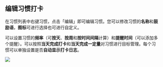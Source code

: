 ## 编辑习惯打卡

在习惯列表中右键习惯，点击「编辑」即可编辑习惯。您可以修改习惯的**名称**和**鼓励语**，**图标**可进行选择也可进行自定义。

可以设置习惯的**频率**（可**按天**、**按周**和**按时间间隔**计算）和**提醒时间**（可以添加多个提醒）。可以按照**当天完成打卡**和**当天完成一定量**对习惯进行目标管理。每个习惯可以单独设置是否**自动显示打卡日志**。

![](../images/android/habit/edit.png)